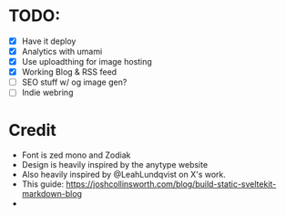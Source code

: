 # TODO:
 - [x] Have it deploy
 - [x] Analytics with umami
 - [x] Use uploadthing for image hosting
 - [x] Working Blog & RSS feed
 - [ ] SEO stuff w/ og image gen?
 - [ ] Indie webring

# Credit
- Font is zed mono and Zodiak
- Design is heavily inspired by the anytype website
- Also heavily inspired by @LeahLundqvist on X's work.
- This guide: https://joshcollinsworth.com/blog/build-static-sveltekit-markdown-blog
- 
